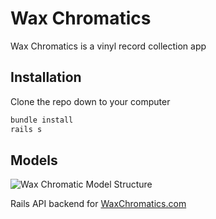 # Wax Chromatics

Wax Chromatics is a vinyl record collection app

## Installation

Clone the repo down to your computer 

```bash
bundle install
rails s
```

## Models

![Wax Chromatic Model Structure](https://i.imgur.com/GQrTEV3.png)

Rails API backend for [WaxChromatics.com](https://waxchromatics.com)
